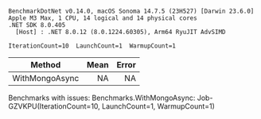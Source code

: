 ```

BenchmarkDotNet v0.14.0, macOS Sonoma 14.7.5 (23H527) [Darwin 23.6.0]
Apple M3 Max, 1 CPU, 14 logical and 14 physical cores
.NET SDK 8.0.405
  [Host] : .NET 8.0.12 (8.0.1224.60305), Arm64 RyuJIT AdvSIMD

IterationCount=10  LaunchCount=1  WarmupCount=1  

```
| Method         | Mean | Error |
|--------------- |-----:|------:|
| WithMongoAsync |   NA |    NA |

Benchmarks with issues:
  Benchmarks.WithMongoAsync: Job-GZVKPU(IterationCount=10, LaunchCount=1, WarmupCount=1)
